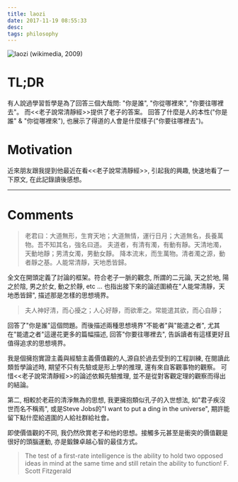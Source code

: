 ```yaml
---
title: laozi
date: 2017-11-19 08:55:33
desc:
tags: philosophy
---
```


![laozi](https://upload.wikimedia.org/wikipedia/commons/1/1a/ThaySangLawCin.jpg)
(wikimedia, 2009)


# TL;DR

有人說過學習哲學是為了回答三個大哉問:
"你是誰", "你從哪裡來", "你要往哪裡去"。
而<<老子說常清靜經>>提供了老子的答案。
回答了什麼是人的本性("你是誰" & "你從哪裡來"),
也展示了得道的人會是什麼樣子("你要往哪裡去")。

<!--more-->

# Motivation

近來朋友跟我提到他最近在看<<老子說常清靜經>>, 引起我的興趣, 快速地看了一下原文, 在此記錄讀後感想。

---

# Comments

> 老君曰：大道無形，生育天地；大道無情，運行日月；大道無名，長養萬物。吾不知其名，強名曰道。
> 夫道者，有清有濁，有動有靜。天清地濁，天動地靜；男清女濁，男動女靜。
> 降本流末，而生萬物。清者濁之源，動者靜之基。人能常清靜，天地悉皆歸。

全文在開頭定義了討論的框架。符合老子一脈的觀念, 所謂的二元論, 天之於地, 陽之於陰, 男之於女, 動之於靜, etc ...
也指出接下來的論述圍繞在"人能常清靜，天地悉皆歸", 描述那是怎樣的思想境界。


> 夫人神好清，而心擾之；人心好靜，而欲牽之。常能遣其欲，而心自靜；

回答了"你是誰"這個問題。而後描述兩種思想境界"不能者"與"能遣之者",
尤其在"能遣之者"這邊花更多的篇幅描述, 回答"你要往哪裡去", 告訴讀者有這樣更好且值得追求的思想境界。

我是個擁抱實證主義與經驗主義價值觀的人,源自於過去受到的工程訓練, 在閱讀此類哲學論述時, 期望不只有先驗或是形上學的推理, 還有來自客觀事物的觀察。
可惜<<老子說常清靜經>>的論述依賴先驗推理, 並不是從對客觀定理的觀察而得出的結論。

第二, 相較於老莊的清淨無為的思想, 我更擁抱類似孔子的入世想法, 如"君子疾沒世而名不稱焉", 或是Steve Jobs的"I want to put a ding in the universe",
期許能留下點什麼給週圍的人給社群給社會。

即使價值觀的不同, 我仍然欣賞老子和他的思想。接觸多元甚至是衝突的價值觀是很好的頭腦運動, 亦是鍛鍊卓越心智的最佳方式。

> The test of a first-rate intelligence is the ability to hold two opposed ideas in mind at the same time and still retain the ability to function!
    F. Scott Fitzgerald

